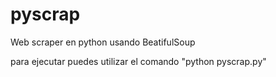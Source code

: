 # pyscrap
Web scraper en python usando BeatifulSoup


para ejecutar puedes utilizar el comando "python pyscrap.py"
